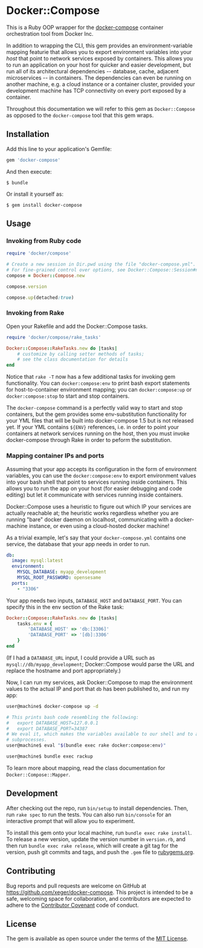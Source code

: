 # Docker::Compose

This is a Ruby OOP wrapper for the [docker-compose](https://github.com/docker/compose)
container orchestration tool from Docker Inc. 

In addition to wrapping the CLI, this gem provides an environment-variable mapping 
featurie that allows you to export environment variables into your _host_ that point
to network services exposed by containers. This allows you to run an application on
your host for quicker and easier development, but run all of its architectural
dependencies -- database, cache, adjacent microservices -- in containers. The
dependencies can even be running on another machine, e.g. a cloud instance or a
container cluster, provided your development machine has TCP connectivity on every
port exposed by a container.  

Throughout this documentation we will refer to this gem as `Docker::Compose`
as opposed to the `docker-compose` tool that this gem wraps.

## Installation

Add this line to your application's Gemfile:

```ruby
gem 'docker-compose'
```

And then execute:

    $ bundle

Or install it yourself as:

    $ gem install docker-compose

## Usage

### Invoking from Ruby code

```ruby
require 'docker/compose'

# Create a new session in Dir.pwd using the file "docker-compose.yml".
# For fine-grained control over options, see Docker::Compose::Session#new
compose = Docker::Compose.new

compose.version

compose.up(detached:true)
```

### Invoking from Rake

Open your Rakefile and add the Docker::Compose tasks.

```ruby
require 'docker/compose/rake_tasks'

Docker::Compose::RakeTasks.new do |tasks|
    # customize by calling setter methods of tasks;
    # see the class documentation for details
end

```

Notice that `rake -T` now has a few additional tasks for invoking gem
functionality. You can `docker:compose:env` to print bash export statements
for host-to-container environment mapping; you can `docker:compose:up` or
`docker:compose:stop` to start and stop containers.

The `docker-compose` command is a perfectly valid way to start
and stop containers, but the gem provides some env-substitution functionality
for your YML files that will be built into docker-compose 1.5 but is not
released yet. If your YML contains `${ENV}` references, i.e. in order to
point your containers at network services running on the host, then you must
invoke docker-compose through Rake in order to peform the substitution.

### Mapping container IPs and ports

Assuming that your app accepts its configuration in the form of environment
variables, you can use the `docker:compose:env` to export environment values
into your bash shell that point to services running inside containers. This
allows you to run the app on your host (for easier debugging and code editing)
but let it communicate with services running inside containers.

Docker::Compose uses a heuristic to figure out which IP your services
are actually reachable at; the heuristic works regardless whether you are
running "bare" docker daemon on localhost, communicating with a docker-machine
instance, or even using a cloud-hosted docker machine!

As a trivial example, let's say that your `docker-compose.yml` contains one
service, the database that your app needs in order to run.

```yaml
db:
  image: mysql:latest
  environment:
    MYSQL_DATABASE: myapp_development
    MYSQL_ROOT_PASSWORD: opensesame
  ports:
    - "3306"

```

Your app needs two inputs, `DATABASE_HOST` and `DATABASE_PORT`. You can specify
this in the env section of the Rake task:

```ruby
Docker::Compose::RakeTasks.new do |tasks|
    tasks.env = {
        'DATABASE_HOST' => 'db:[3306]'
        'DATABASE_PORT' => '[db]:3306'
    }
end
```

(If I had a `DATABASE_URL` input, I could provide a URL such as
`mysql://db/myapp_development`; Docker::Compose would parse the URL and replace
the hostname and port appropriately.)

Now, I can run my services, ask Docker::Compose to map the environment values
to the actual IP and port that `db` has been published to, and run my app:

```bash
user@machine$ docker-compose up -d

# This prints bash code resembling the following:
#   export DATABASE_HOST=127.0.0.1
#   export DATABASE_PORT=34387
# We eval it, which makes the variables available to our shell and to all
# subprocesses.
user@machine$ eval "$(bundle exec rake docker:compose:env)"

user@machine$ bundle exec rackup
```

To learn more about mapping, read the class documentation for
`Docker::Compose::Mapper`.

## Development

After checking out the repo, run `bin/setup` to install dependencies. Then, run `rake spec` to run the tests. You can also run `bin/console` for an interactive prompt that will allow you to experiment.

To install this gem onto your local machine, run `bundle exec rake install`. To release a new version, update the version number in `version.rb`, and then run `bundle exec rake release`, which will create a git tag for the version, push git commits and tags, and push the `.gem` file to [rubygems.org](https://rubygems.org).

## Contributing

Bug reports and pull requests are welcome on GitHub at https://github.com/xeger/docker-compose. This project is intended to be a safe, welcoming space for collaboration, and contributors are expected to adhere to the [Contributor Covenant](contributor-covenant.org) code of conduct.


## License

The gem is available as open source under the terms of the [MIT License](http://opensource.org/licenses/MIT).

